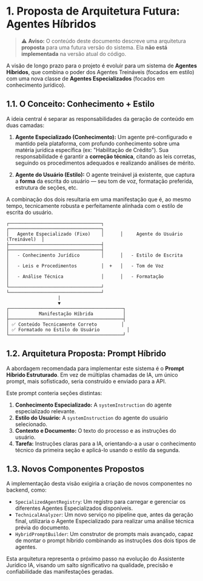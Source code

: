# 1. Proposta de Arquitetura Futura: Agentes Híbridos

> ⚠️ **Aviso:** O conteúdo deste documento descreve uma arquitetura **proposta** para uma futura versão do sistema. Ela **não está implementada** na versão atual do código.

A visão de longo prazo para o projeto é evoluir para um sistema de **Agentes Híbridos**, que combina o poder dos Agentes Treináveis (focados em estilo) com uma nova classe de **Agentes Especializados** (focados em conhecimento jurídico).

## 1.1. O Conceito: Conhecimento + Estilo

A ideia central é separar as responsabilidades da geração de conteúdo em duas camadas:

1.  **Agente Especializado (Conhecimento):** Um agente pré-configurado e mantido pela plataforma, com profundo conhecimento sobre uma matéria jurídica específica (ex: "Habilitação de Crédito"). Sua responsabilidade é garantir a **correção técnica**, citando as leis corretas, seguindo os procedimentos adequados e realizando análises de mérito.

2.  **Agente do Usuário (Estilo):** O agente treinável já existente, que captura a **forma** da escrita do usuário — seu tom de voz, formatação preferida, estrutura de seções, etc.

A combinação dos dois resultaria em uma manifestação que é, ao mesmo tempo, tecnicamente robusta e perfeitamente alinhada com o estilo de escrita do usuário.

```
┌──────────────────────────────────┐      ┌──────────────────────────────────┐
│   Agente Especializado (Fixo)    │      │     Agente do Usuário (Treinável)  │
├──────────────────────────────────┤      ├──────────────────────────────────┤
│   - Conhecimento Jurídico        │      │   - Estilo de Escrita            │
│   - Leis e Procedimentos         │  +   │   - Tom de Voz                   │
│   - Análise Técnica              │      │   - Formatação                   │
└──────────────────────────────────┘      └──────────────────────────────────┘
                   |
                   ▼
┌──────────────────────────────────────────┐
│           Manifestação Híbrida           │
├──────────────────────────────────────────┤
│ ✅ Conteúdo Tecnicamente Correto         │
│ ✅ Formatado no Estilo do Usuário          │
└──────────────────────────────────────────┘
```

## 1.2. Arquitetura Proposta: Prompt Híbrido

A abordagem recomendada para implementar este sistema é o **Prompt Híbrido Estruturado**. Em vez de múltiplas chamadas de IA, um único prompt, mais sofisticado, seria construído e enviado para a API.

Este prompt conteria seções distintas:
1.  **Conhecimento Especializado:** A `systemInstruction` do agente especializado relevante.
2.  **Estilo do Usuário:** A `systemInstruction` do agente do usuário selecionado.
3.  **Contexto e Documento:** O texto do processo e as instruções do usuário.
4.  **Tarefa:** Instruções claras para a IA, orientando-a a usar o conhecimento técnico da primeira seção e aplicá-lo usando o estilo da segunda.

## 1.3. Novos Componentes Propostos

A implementação desta visão exigiria a criação de novos componentes no backend, como:

*   `SpecializedAgentRegistry`: Um registro para carregar e gerenciar os diferentes Agentes Especializados disponíveis.
*   `TechnicalAnalyzer`: Um novo serviço no pipeline que, antes da geração final, utilizaria o Agente Especializado para realizar uma análise técnica prévia do documento.
*   `HybridPromptBuilder`: Um construtor de prompts mais avançado, capaz de montar o prompt híbrido combinando as instruções dos dois tipos de agentes.

Esta arquitetura representa o próximo passo na evolução do Assistente Jurídico IA, visando um salto significativo na qualidade, precisão e confiabilidade das manifestações geradas.